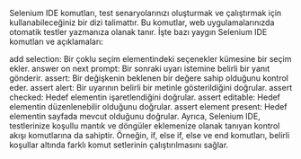 Selenium IDE komutları, test senaryolarınızı oluşturmak ve çalıştırmak için kullanabileceğiniz bir dizi talimattır. Bu komutlar, web uygulamalarınızda otomatik testler yazmanıza olanak tanır. İşte bazı yaygın Selenium IDE komutları ve açıklamaları:

add selection: Bir çoklu seçim elementindeki seçenekler kümesine bir seçim ekler.
answer on next prompt: Bir sonraki uyarı istemine belirli bir yanıt gönderir.
assert: Bir değişkenin beklenen bir değere sahip olduğunu kontrol eder.
assert alert: Bir uyarının belirli bir metinle gösterildiğini doğrular.
assert checked: Hedef elementin işaretlendiğini doğrular.
assert editable: Hedef elementin düzenlenebilir olduğunu doğrular.
assert element present: Hedef elementin sayfada mevcut olduğunu doğrular.
Ayrıca, Selenium IDE, testlerinize koşullu mantık ve döngüler eklemenize olanak tanıyan kontrol akışı komutlarına da sahiptir. Örneğin, if, else if, else ve end komutları, belirli koşullar altında farklı komut setlerinin çalıştırılmasını sağlar.